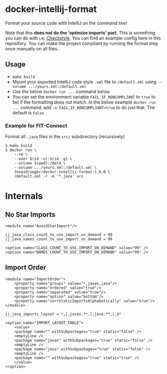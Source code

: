 # docker-intellij-format

Format your source code with IntelliJ on the command line!

Note that this **does not do the 'optimize imports' part**. This is something you can do with i.e. [Checkstyle](https://checkstyle.org/). You can find an example config here in this repository. You can make the project compliant by running the format step once manually on all files.

## Usage

* `make build`
* Mount your exported IntelliJ code style `.xml` file to `/default.xml` using `--volume .../yours.xml:/default.xml`
* Use the below `docker run ...` command below
* You can set the environment variable `FAIL_IF_NONCOMPLIANT` to `true` to fail if the formatting does not match.
  In the below example `docker run ...` command, add `-e FAIL_IF_NONCOMPLIANT=true` to do just that.
  The default is `false`.

### Example for FIT-Connect

Format all `.java` files in the `src/` subdirectory (recursively)

```console
$ make build
$ docker run \
    --rm \
    --user $(id -u):$(id -g) \
    --volume $(pwd):/data \
    --volume .../yours.xml:/default.xml \
    JonasGroeger/docker-intellij-format:1.0.0 \
    /default.xml -r -m '*.java' src
```

# Internals

## No Star Imports

```
<module name="AvoidStarImport"/>

ij_java_class_count_to_use_import_on_demand = 99
ij_java_names_count_to_use_import_on_demand = 99

<option name="CLASS_COUNT_TO_USE_IMPORT_ON_DEMAND" value="99" />
<option name="NAMES_COUNT_TO_USE_IMPORT_ON_DEMAND" value="99" />
```

## Import Order

```
<module name="ImportOrder">
    <property name="groups" value="*,javax,java"/>
    <property name="ordered" value="true"/>
    <property name="separated" value="true"/>
    <property name="option" value="bottom"/>
    <property name="sortStaticImportsAlphabetically" value="true"/>
</module>

ij_java_imports_layout = *,|,javax.**,|,java.**,|,$*

<option name="IMPORT_LAYOUT_TABLE">
    <value>
    <package name="" withSubpackages="true" static="false" />
    <emptyLine />
    <package name="javax" withSubpackages="true" static="false" />
    <emptyLine />
    <package name="java" withSubpackages="true" static="false" />
    <emptyLine />
    <package name="" withSubpackages="true" static="true" />
    </value>
</option>
```
